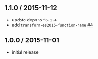 ## 1.1.0 / 2015-11-12

* update deps to `^6.1.4`
* add `transform-es2015-function-name` [#4](https://github.com/alekseykulikov/babel-preset-es2015-node5/issues/4)

## 1.0.0 / 2015-11-01

* initial release

